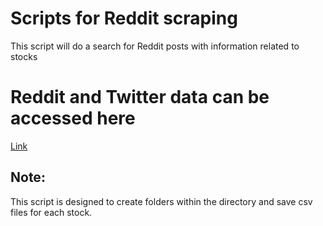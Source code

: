 # Scripts for Reddit scraping
This script will do a search for Reddit posts with information related to stocks

# Reddit and Twitter data can be accessed here
[Link](https://drive.google.com/drive/folders/1mq1h-McenNptKfEMdPgixeSBerZhIhnc?usp=sharing)
## Note: 
This script is designed to create folders within the directory and save csv files for each stock.
